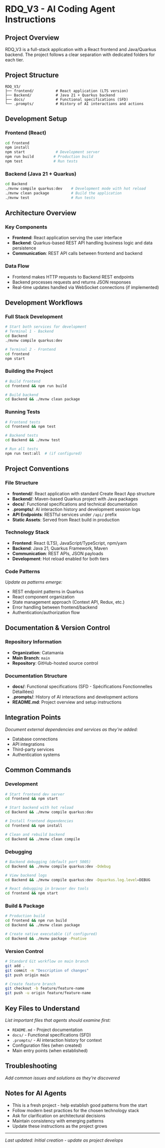 # RDQ_V3 - AI Coding Agent Instructions

## Project Overview
RDQ_V3 is a full-stack application with a React frontend and Java/Quarkus backend. The project follows a clear separation with dedicated folders for each tier.

## Project Structure
```
RDQ_V3/
├── frontend/          # React application (LTS version)
├── Backend/           # Java 21 + Quarkus backend
├── docs/              # Functional specifications (SFD)
└── .prompts/          # History of AI interactions and actions
```

## Development Setup

### Frontend (React)
```bash
cd frontend
npm install
npm start              # Development server
npm run build         # Production build
npm test              # Run tests
```

### Backend (Java 21 + Quarkus)
```bash
cd Backend
./mvnw compile quarkus:dev    # Development mode with hot reload
./mvnw clean package          # Build the application
./mvnw test                   # Run tests
```

## Architecture Overview

### Key Components
- **Frontend**: React application serving the user interface
- **Backend**: Quarkus-based REST API handling business logic and data persistence
- **Communication**: REST API calls between frontend and backend

### Data Flow
- Frontend makes HTTP requests to Backend REST endpoints
- Backend processes requests and returns JSON responses
- Real-time updates handled via WebSocket connections (if implemented)

## Development Workflows

### Full Stack Development
```bash
# Start both services for development
# Terminal 1 - Backend
cd Backend
./mvnw compile quarkus:dev

# Terminal 2 - Frontend  
cd frontend
npm start
```

### Building the Project
```bash
# Build frontend
cd frontend && npm run build

# Build backend
cd Backend && ./mvnw clean package
```

### Running Tests
```bash
# Frontend tests
cd frontend && npm test

# Backend tests
cd Backend && ./mvnw test

# Run all tests
npm run test:all  # (if configured)
```

## Project Conventions

### File Structure
- **frontend/**: React application with standard Create React App structure
- **Backend/**: Maven-based Quarkus project with Java packages
- **docs/**: Functional specifications and technical documentation
- **.prompts/**: AI interaction history and development session logs
- **API Endpoints**: RESTful services under `/api/` prefix
- **Static Assets**: Served from React build in production

### Technology Stack
- **Frontend**: React (LTS), JavaScript/TypeScript, npm/yarn
- **Backend**: Java 21, Quarkus Framework, Maven
- **Communication**: REST APIs, JSON payloads
- **Development**: Hot reload enabled for both tiers

### Code Patterns
*Update as patterns emerge:*
- REST endpoint patterns in Quarkus
- React component organization
- State management approach (Context API, Redux, etc.)
- Error handling between frontend/backend
- Authentication/authorization flow

## Documentation & Version Control

### Repository Information
- **Organization**: Catamania
- **Main Branch**: `main`
- **Repository**: GitHub-hosted source control

### Documentation Structure
- **docs/**: Functional specifications (SFD - Spécifications Fonctionnelles Détaillées)
- **.prompts/**: History of AI interactions and development actions
- **README.md**: Project overview and setup instructions

## Integration Points
*Document external dependencies and services as they're added:*
- Database connections
- API integrations
- Third-party services
- Authentication systems

## Common Commands

### Development
```bash
# Start frontend dev server
cd frontend && npm start

# Start backend with hot reload
cd Backend && ./mvnw compile quarkus:dev

# Install frontend dependencies
cd frontend && npm install

# Clean and rebuild backend
cd Backend && ./mvnw clean compile
```

### Debugging
```bash
# Backend debugging (default port 5005)
cd Backend && ./mvnw compile quarkus:dev -Ddebug

# View backend logs
cd Backend && ./mvnw compile quarkus:dev -Dquarkus.log.level=DEBUG

# React debugging in browser dev tools
cd frontend && npm start
```

### Build & Package
```bash
# Production build
cd frontend && npm run build
cd Backend && ./mvnw clean package

# Create native executable (if configured)
cd Backend && ./mvnw package -Pnative
```

### Version Control
```bash
# Standard Git workflow on main branch
git add .
git commit -m "Description of changes"
git push origin main

# Create feature branch
git checkout -b feature/feature-name
git push -u origin feature/feature-name
```

## Key Files to Understand
*List important files that agents should examine first:*
- `README.md` - Project documentation
- `docs/` - Functional specifications (SFD)
- `.prompts/` - AI interaction history for context
- Configuration files (when created)
- Main entry points (when established)

## Troubleshooting
*Add common issues and solutions as they're discovered*

## Notes for AI Agents
- This is a fresh project - help establish good patterns from the start
- Follow modern best practices for the chosen technology stack
- Ask for clarification on architectural decisions
- Maintain consistency with emerging patterns
- Update these instructions as the project grows

---
*Last updated: Initial creation - update as project develops*